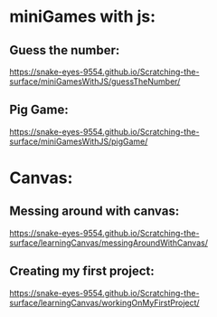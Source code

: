 # miniGames with js:

## Guess the number:

https://snake-eyes-9554.github.io/Scratching-the-surface/miniGamesWithJS/guessTheNumber/

## Pig Game:

https://snake-eyes-9554.github.io/Scratching-the-surface/miniGamesWithJS/pigGame/



# Canvas:

## Messing around with canvas:

https://snake-eyes-9554.github.io/Scratching-the-surface/learningCanvas/messingAroundWithCanvas/

## Creating my first project:

https://snake-eyes-9554.github.io/Scratching-the-surface/learningCanvas/workingOnMyFirstProject/